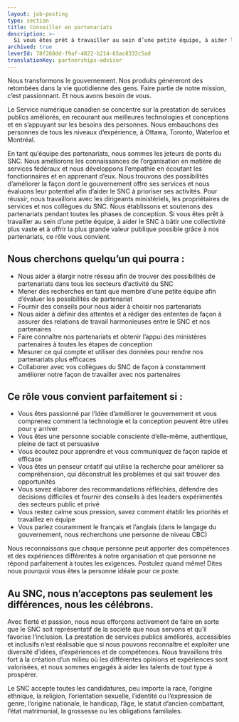 ```yaml
---
layout: job-posting
type: section
title: Conseiller en partenariats
description: >-
  Si vous êtes prêt à travailler au sein d’une petite équipe, à aider le SNC à bâtir une collectivité plus vaste et à offrir la plus grande valeur publique possible grâce à nos partenariats, ce rôle vous convient.
archived: true
leverId: 78f268dd-f9af-4822-b214-65ac8332c5ad
translationKey: partnerships-advisor
---
```

Nous transformons le gouvernement. Nos produits généreront des retombées dans la vie quotidienne des gens. Faire partie de notre mission, c’est passionnant. Et nous avons besoin de vous.

Le Service numérique canadien se concentre sur la prestation de services publics améliorés, en recourant aux meilleures technologies et conceptions et en s’appuyant sur les besoins des personnes. Nous embauchons des personnes de tous les niveaux d’expérience, à Ottawa, Toronto, Waterloo et Montréal.

En tant qu’équipe des partenariats, nous sommes les jeteurs de ponts du SNC. Nous améliorons les connaissances de l’organisation en matière de services fédéraux et nous développons l’empathie en écoutant les fonctionnaires et en apprenant d’eux. Nous trouvons des possibilités d’améliorer la façon dont le gouvernement offre ses services et nous évaluons leur potentiel afin d’aider le SNC à prioriser ses activités. Pour réussir, nous travaillons avec les dirigeants ministériels, les propriétaires de services et nos collègues du SNC. Nous établissons et soutenons des partenariats pendant toutes les phases de conception. Si vous êtes prêt à travailler au sein d’une petite équipe, à aider le SNC à bâtir une collectivité plus vaste et à offrir la plus grande valeur publique possible grâce à nos partenariats, ce rôle vous convient. 
## Nous cherchons quelqu’un qui pourra :
* Nous aider à élargir notre réseau afin de trouver des possibilités de partenariats dans tous les secteurs d’activité du SNC
* Mener des recherches en tant que membre d’une petite équipe afin d’évaluer les possibilités de partenariat 
* Fournir des conseils pour nous aider à choisir nos partenariats 
* Nous aider à définir des attentes et à rédiger des ententes de façon à assurer des relations de travail harmonieuses entre le SNC et nos partenaires
* Faire connaître nos partenariats et obtenir l’appui des ministères partenaires à toutes les étapes de conception
* Mesurer ce qui compte et utiliser des données pour rendre nos partenariats plus efficaces
* Collaborer avec vos collègues du SNC de façon à constamment améliorer notre façon de travailler avec nos partenaires

## Ce rôle vous convient parfaitement si :
* Vous êtes passionné par l’idée d’améliorer le gouvernement et vous comprenez comment la technologie et la conception peuvent être utiles pour y arriver
* Vous êtes une personne sociable consciente d’elle-même, authentique, pleine de tact et persuasive
* Vous écoutez pour apprendre et vous communiquez de façon rapide et efficace 
* Vous êtes un penseur créatif qui utilise la recherche pour améliorer sa compréhension, qui déconstruit les problèmes et qui sait trouver des opportunités 
* Vous savez élaborer des recommandations réfléchies, défendre des décisions difficiles et fournir des conseils à des leaders expérimentés des secteurs public et privé
* Vous restez calme sous pression, savez comment établir les priorités et travaillez en équipe
* Vous parlez couramment le français et l’anglais (dans le langage du gouvernement, nous recherchons une personne de niveau CBC) 


Nous reconnaissons que chaque personne peut apporter des compétences et des expériences différentes à notre organisation et que personne ne répond parfaitement à toutes les exigences. Postulez quand même! Dites nous pourquoi vous êtes la personne idéale pour ce poste.

## Au SNC, nous n’acceptons pas seulement les différences, nous les célébrons.

Avec fierté et passion, nous nous efforçons activement de faire en sorte que le SNC soit représentatif de la société que nous servons et qu’il favorise l’inclusion. La prestation de services publics améliorés, accessibles et inclusifs n’est réalisable que si nous pouvons reconnaître et exploiter une diversité d’idées, d’expériences et de compétences. Nous travaillons très fort à la création d’un milieu où les différentes opinions et expériences sont valorisées, et nous sommes engagés à aider les talents de tout type à prospérer.

Le SNC accepte toutes les candidatures, peu importe la race, l’origine ethnique, la religion, l’orientation sexuelle, l’identité ou l’expression de genre, l’origine nationale, le handicap, l’âge, le statut d’ancien combattant, l’état matrimonial, la grossesse ou les obligations familiales.


